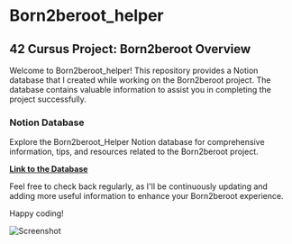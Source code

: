 # Born2beroot_helper

## 42 Cursus Project: Born2beroot Overview

Welcome to Born2beroot_helper! This repository provides a Notion database that I created while working on the Born2beroot project. The database contains valuable information to assist you in completing the project successfully.

### Notion Database

Explore the Born2beroot_Helper Notion database for comprehensive information, tips, and resources related to the Born2beroot project.

[**Link to the Database**](https://bit.ly/3vrCUuw)

Feel free to check back regularly, as I'll be continuously updating and adding more useful information to enhance your Born2beroot experience.

Happy coding!

![Screenshot](https://imgur.com/a/cMZHLW1)

